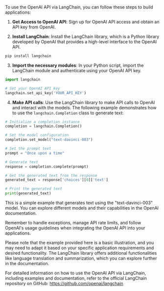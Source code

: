To use the OpenAI API via LangChain, you can follow these steps to build applications:

1. **Get Access to OpenAI API**: Sign up for OpenAI API access and obtain an API key from OpenAI.

2. **Install LangChain**: Install the LangChain library, which is a Python library developed by OpenAI that provides a high-level interface to the OpenAI API.

```bash
pip install langchain
```

3. **Import the necessary modules**: In your Python script, import the LangChain module and authenticate using your OpenAI API key.

```python
import langchain

# Set your OpenAI API key
langchain.set_api_key('YOUR_API_KEY')
```

4. **Make API calls**: Use the LangChain library to make API calls to OpenAI and interact with the models. The following example demonstrates how to use the `langchain.Completion` class to generate text:

```python
# Initialize a completion instance
completion = langchain.Completion()

# Set the model configuration
completion.set_model("text-davinci-003")

# Set the prompt text
prompt = "Once upon a time"

# Generate text
response = completion.complete(prompt)

# Get the generated text from the response
generated_text = response['choices'][0]['text']

# Print the generated text
print(generated_text)
```

This is a simple example that generates text using the "text-davinci-003" model. You can explore different models and their capabilities in the OpenAI documentation.

Remember to handle exceptions, manage API rate limits, and follow OpenAI's usage guidelines when integrating the OpenAI API into your applications.

Please note that the example provided here is a basic illustration, and you may need to adapt it based on your specific application requirements and desired functionality. The LangChain library offers additional functionalities like language translation and summarization, which you can explore further in the documentation.

For detailed information on how to use the OpenAI API via LangChain, including examples and documentation, refer to the official LangChain repository on GitHub: https://github.com/openai/langchain
